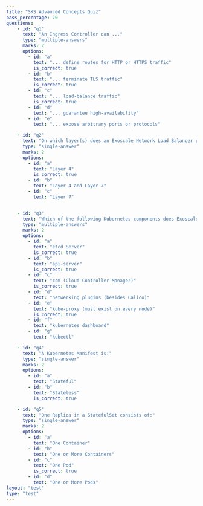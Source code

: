 ```yaml
---
title: "SKS Advanced Concepts Quiz"
pass_percentage: 70
questions:
    - id: "q1"
      text: "An Ingress Controller can ..."
      type: "multiple-answers"
      marks: 2
      options:
        - id: "a"
          text: "... define routes for HTTP or HTTPS traffic"
          is_correct: true
        - id: "b"
          text: "... terminate TLS traffic"
          is_correct: true
        - id: "c"
          text: "... load-balance traffic"
          is_correct: true
        - id: "d"
          text: "... guarantee high-availability"
        - id: "e"
          text: "... expose arbitrary ports or protocols"

    - id: "q2"
      text: "On which layer(s) does an Exoscale Network Load Balancer process traffic?"
      type: "single-answer"
      marks: 2
      options:
        - id: "a"
          text: "Layer 4"
          is_correct: true
        - id: "b"
          text: "Layer 4 and Layer 7"
        - id: "c"
          text: "Layer 7"


    - id: "q3"
      text: "Which of the following Kubernetes components does Exoscale SKS manage or at least deploy?"
      type: "multiple-answers"
      marks: 2
      options:
        - id: "a"
          text: "etcd Server"
          is_correct: true
        - id: "b"
          text: "api-server"
          is_correct: true
        - id: "c"
          text: "ccm (Cloud Controller Manager)"
          is_correct: true
        - id: "d"
          text: "netwerking plugins (besides Calico)"
        - id: "e"
          text: "kube-proxy (must exist on every node)"
          is_correct: true
        - id: "f"
          text: "kubernetes dashboard"
        - id: "g"
          text: "kubectl"

    - id: "q4"
      text: "A Kubernetes Manifest is:"
      type: "single-answer"
      marks: 2
      options:
        - id: "a"
          text: "Stateful"
        - id: "b"
          text: "Stateless"
          is_correct: true

    - id: "q5"
      text: "One Replica in a StatefulSet consists of:"
      type: "single-answer"
      marks: 2
      options:
        - id: "a"
          text: "One Container"
        - id: "b"
          text: "One or More Containers"
        - id: "c"
          text: "One Pod"
          is_correct: true
        - id: "d"
          text: "One or More Pods"
layout: "test"
type: "test"
---
```

